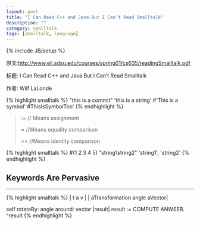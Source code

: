 ```yaml
---
layout: post
title: "I Can Read C++ and Java But I Can’t Read Smalltalk"
description: ""
category: smalltalk 
tags: [smalltalk, language]
---
```

{% include JB/setup %}

原文:<http://www.eli.sdsu.edu/courses/spring01/cs635/readingSmalltalk.pdf>

标题: I Can Read C++ and Java But I Can’t Read Smalltalk

作者: Wilf LaLonde

{% highlight smalltalk %}
"this is a commit"
'this is a string'
#'This is a symbol'
#ThisIsSymbolToo'
{% endhighlight %}

> := // Means assignment
>
> = //Means equality comparison
>
> == //Means identity comparison

{% highlight smalltalk %}
#(1 2 3 4 5)
"string1string2"
'string1', 'string2' 
{% endhighlight %}

## Keywords Are Pervasive
---

{% highlight smalltalk %}
| t a v |
| aTransformation angle aVector|

self rotateBy: angle around: vector
|result|
result := COMPUTE ANWSER.
^result
{% endhighlight %}
